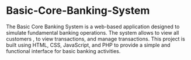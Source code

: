 # Basic-Core-Banking-System

The Basic Core Banking System is a web-based application designed to simulate fundamental banking operations. 
The system allows to view all customers , to view transactions, and manage transactions. 
This project is built using HTML, CSS, JavaScript, and PHP to provide a simple and functional interface for basic banking activities.
